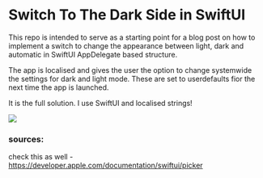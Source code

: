 # Switch To The Dark Side in SwiftUI

This repo is intended to serve as a starting point for a blog post on how to implement a switch to change the appearance between light, dark and automatic in SwiftUI AppDelegate based structure.


The app is localised and gives the user the option to change systemwide the settings for dark and light mode. These are set to userdefaults fior the next time the app is launched.

It is the full solution. 
I use SwiftUI and localised strings!

![]("/SwitchToTheDarkSide/appearance.gif")

### sources:  

check this as well - https://developer.apple.com/documentation/swiftui/picker


